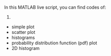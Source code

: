 In this MATLAB live script, you can find codes of:

1)
- simple plot
- scatter plot
- histograms
- probability distribution function (pdf) plot
- 2D histogram
